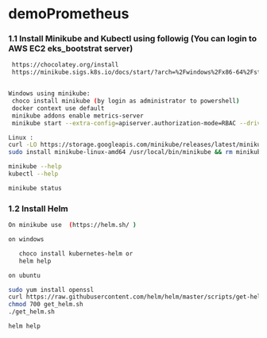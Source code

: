 # demoPrometheus

### 1.1 Install Minikube and Kubectl using followig (You can login to AWS EC2 eks_bootstrat server)

```sh
 https://chocolatey.org/install
 https://minikube.sigs.k8s.io/docs/start/?arch=%2Fwindows%2Fx86-64%2Fstable%2F.exe+download


Windows using minikube:
 choco install minikube (by login as administrator to powershell)
 docker context use default
 minikube addons enable metrics-server
 minikube start --extra-config=apiserver.authorization-mode=RBAC --driver=docker

Linux :
curl -LO https://storage.googleapis.com/minikube/releases/latest/minikube-linux-amd64
sudo install minikube-linux-amd64 /usr/local/bin/minikube && rm minikube-linux-amd64

minikube --help
kubectl --help

minikube status
 ```

### 1.2 Install Helm

```sh
On minikube use  (https://helm.sh/ )

on windows

   choco install kubernetes-helm or 
   helm help

on ubuntu

sudo yum install openssl
curl https://raw.githubusercontent.com/helm/helm/master/scripts/get-helm-3 > get_helm.sh
chmod 700 get_helm.sh
./get_helm.sh

helm help

 ```
